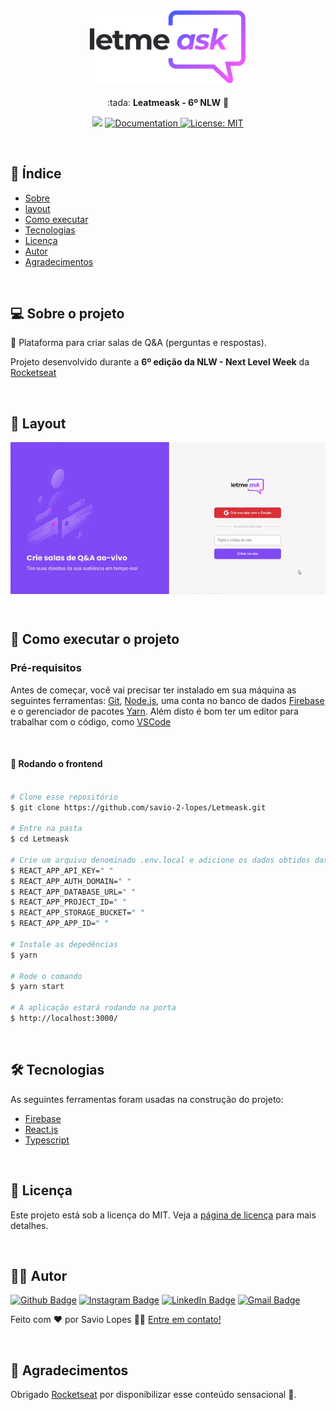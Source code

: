 <h3 align="center">
    <img alt="Leatmeaks" title="Leatmeaks" src="./src/assets/images/logo.svg" width="250px" />
</h3>

<p align="center"> :tada: <strong>Leatmeask - 6º NLW</strong> 🚧</p>
 
<p align="center">
   <img src="https://img.shields.io/badge/version-0.0.1-yellow.svg" />
  
  <a href="https://github.com/savio-2-lopes"> 
    <img alt="Documentation" src="https://img.shields.io/badge/documentation-yes-brightgreen.svg" target="_blank" />
  </a>
 
 <a href="https://github.com/savio-2-lopes">
    <img alt="License: MIT" src="https://img.shields.io/badge/License-MIT-blue.svg" target="_blank" />
  </a>  
</p>

<br>

## :pushpin: Índice

- [Sobre](#sobre-o-projeto)
- [layout](#layout)
- [Como executar](#executar)
- [Tecnologias](#tecnologia)
- [Licença](#licenca)
- [Autor](#autor)
- [Agradecimentos](#agradecimentos)

<br>

<a id="sobre-o-projeto"></a>

## 💻 Sobre o projeto

:speech_balloon: Plataforma para criar salas de Q&A (perguntas e respostas). 

Projeto desenvolvido durante a **6º edição da NLW - Next Level Week** da [Rocketseat](https://rocketseat.com.br/)

<br>

<a id="layout"></a>

## 🎨 Layout

<p align="center" style="display: flex; align-items: flex-start; justify-content: center;">
  <img alt="Leatmeask" title="#Leatmeask" src="./src/assets/images/01.gif" width="800px">
</p>

<br>

<a id="executar"></a>

## 🚀 Como executar o projeto

### Pré-requisitos

Antes de começar, você vai precisar ter instalado em sua máquina as seguintes ferramentas:
[Git](https://git-scm.com), [Node.js](https://nodejs.org/en/), uma conta no banco de dados [Firebase](https://firebase.google.com/?hl=pt) e o gerenciador de pacotes [Yarn](https://yarnpkg.com/).
Além disto é bom ter um editor para trabalhar com o código, como [VSCode](https://code.visualstudio.com/)

<br>

#### 🧭 Rodando o frontend

```bash

# Clone esse repositório
$ git clone https://github.com/savio-2-lopes/Letmeask.git

# Entre na pasta
$ cd Letmeask

# Crie um arquivo denominado .env.local e adicione os dados obtidos das configurações do Firebase
$ REACT_APP_API_KEY=" "
$ REACT_APP_AUTH_DOMAIN=" "
$ REACT_APP_DATABASE_URL=" "
$ REACT_APP_PROJECT_ID=" "
$ REACT_APP_STORAGE_BUCKET=" "
$ REACT_APP_APP_ID=" "

# Instale as depedências
$ yarn

# Rode o comando
$ yarn start

# A aplicação estará rodando na porta
$ http://localhost:3000/

```

<br>

<a id="tecnologia"></a>

## 🛠 Tecnologias

As seguintes ferramentas foram usadas na construção do projeto:

- [Firebase](https://firebase.google.com/?hl=pt/)
- [React.js](https://pt-br.reactjs.org/)
- [Typescript](https://www.typescriptlang.org/)

<br>

<a id="licenca"></a>

## :memo: Licença

Este projeto está sob a licença do MIT. Veja a [página de licença](https://opensource.org/licenses/MIT) para mais detalhes.

<br>

<a id="autor"></a>

## :man_technologist:  Autor

[![Github Badge](https://img.shields.io/badge/-Github-373737?style=flat&logo=Github&logoColor=white)](https://github.com/savio-2-lopes) 
[![Instagram Badge](https://img.shields.io/badge/-Instagram-8a3ab9?style=flat&logo=instagram&logoColor=white)](https://www.instagram.com/savioaugulopes/) 
[![LinkedIn Badge](https://img.shields.io/badge/-LinkedIn-blue?style=flat&logo=linkedin&logoColor=white)](https://www.linkedin.com/in/savio-lopes/) 
[![Gmail Badge](https://img.shields.io/badge/-Gmail-c14438?style=flat&logo=gmail&logoColor=white)](mailto:savio.dev.lopes@gmail.com) 

Feito com ❤️ por Savio Lopes 👋🏽 [Entre em contato!](https://www.linkedin.com/in/savio-lopes/)

<br>

<a id="agradecimento"></a>

## 💙 Agradecimentos

Obrigado [Rocketseat](https://rocketseat.com.br/) por disponibilizar esse conteúdo sensacional 🚀.
